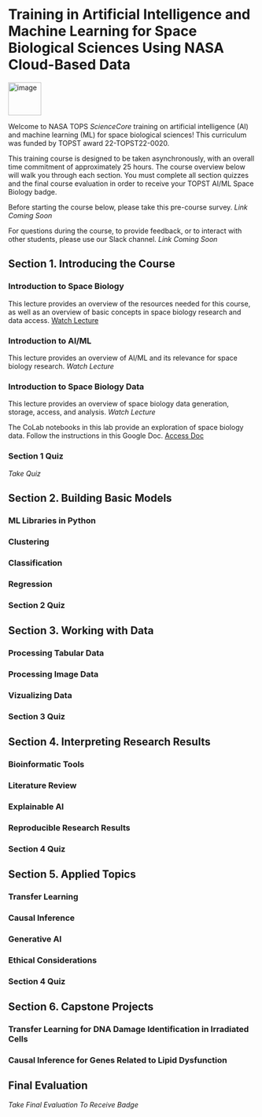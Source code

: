 # Training in Artificial Intelligence and Machine Learning for Space Biological Sciences Using NASA Cloud-Based Data
<img width="67" alt="image" src="https://github.com/nasa/AI4LS/assets/20051308/1f8e277a-34de-4c87-ad6b-2de7957868ee">

Welcome to NASA TOPS _ScienceCore_ training on artificial intelligence (AI) and machine learning (ML) for space biological sciences! This curriculum was funded by TOPST award 22-TOPST22-0020.

This training course is designed to be taken asynchronously, with an overall time commitment of approximately 25 hours. The course overview below will walk you through each section. You must complete all section quizzes and the final course evaluation in order to receive your TOPST AI/ML Space Biology badge.

Before starting the course below, please take this pre-course survey. _Link Coming Soon_

For questions during the course, to provide feedback, or to interact with other students, please use our Slack channel. _Link Coming Soon_

## Section 1. Introducing the Course
### Introduction to Space Biology
This lecture provides an overview of the resources needed for this course, as well as an overview of basic concepts in space biology research and data access. 
[Watch Lecture](https://www.youtube.com/watch?v=AI-kr6WE2Tg)

### Introduction to AI/ML
This lecture provides an overview of AI/ML and its relevance for space biology research. 
_Watch Lecture_

### Introduction to Space Biology Data
This lecture provides an overview of space biology data generation, storage, access, and analysis. _Watch Lecture_

The CoLab notebooks in this lab provide an exploration of space biology data. Follow the instructions in this Google Doc. [Access Doc](https://docs.google.com/document/d/1sNKn4h7KHFNOAYACBEKg6ZJv3e3tO11eBCDoQrwkZ6o/edit?usp=sharing)


### Section 1 Quiz
_Take Quiz_

## Section 2. Building Basic Models
### ML Libraries in Python 

### Clustering

### Classification 

### Regression 

### Section 2 Quiz

## Section 3. Working with Data
### Processing Tabular Data

### Processing Image Data 

### Vizualizing Data 

### Section 3 Quiz

## Section 4. Interpreting Research Results
### Bioinformatic Tools

### Literature Review 

### Explainable AI 

### Reproducible Research Results

### Section 4 Quiz

## Section 5. Applied Topics
### Transfer Learning

### Causal Inference 

### Generative AI 

### Ethical Considerations

### Section 4 Quiz

## Section 6. Capstone Projects 

### Transfer Learning for DNA Damage Identification in Irradiated Cells 

### Causal Inference for Genes Related to Lipid Dysfunction

## Final Evaluation
_Take Final Evaluation To Receive Badge_



